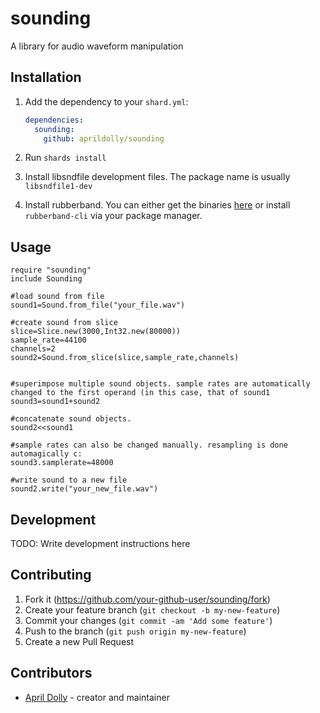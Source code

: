 # sounding

A library for audio waveform manipulation

## Installation

1. Add the dependency to your `shard.yml`:

   ```yaml
   dependencies:
     sounding:
       github: aprildolly/sounding
   ```

2. Run `shards install`

3. Install libsndfile development files. The package name is usually `libsndfile1-dev`

4. Install rubberband. You can either get the binaries [here](https://breakfastquay.com/rubberband/) or install `rubberband-cli` via your package manager.

## Usage

```crystal
require "sounding"
include Sounding

#load sound from file
sound1=Sound.from_file("your_file.wav")

#create sound from slice
slice=Slice.new(3000,Int32.new(80000))
sample_rate=44100
channels=2
sound2=Sound.from_slice(slice,sample_rate,channels)


#superimpose multiple sound objects. sample rates are automatically changed to the first operand (in this case, that of sound1
sound3=sound1+sound2

#concatenate sound objects.
sound2<<sound1

#sample rates can also be changed manually. resampling is done automagically c:
sound3.samplerate=48000

#write sound to a new file
sound2.write("your_new_file.wav")
```

## Development

TODO: Write development instructions here

## Contributing

1. Fork it (<https://github.com/your-github-user/sounding/fork>)
2. Create your feature branch (`git checkout -b my-new-feature`)
3. Commit your changes (`git commit -am 'Add some feature'`)
4. Push to the branch (`git push origin my-new-feature`)
5. Create a new Pull Request

## Contributors

- [April Dolly](https://github.com/aprildolly) - creator and maintainer
